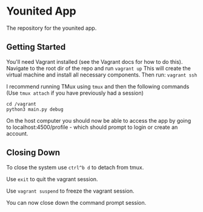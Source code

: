 # Younited App
The repository for the younited app. 

## Getting Started
You'll need Vagrant installed (see the Vagrant docs for how to do this). Navigate to the root dir of the repo and run 
`vagrant up`
This will create the virtual machine and install all necessary components. Then run:
`vagrant ssh`

I recommend running TMux using `tmux` and then the following commands
(Use `tmux attach` if you have previously had a session)

```
cd /vagrant
python3 main.py debug
```
On the host computer you should now be able to access the app by going to localhost:4500/profile - which should prompt to login or create an account.


## Closing Down
To close the system use `ctrl^b d` to detach from tmux.

Use `exit` to quit the vagrant session.

Use `vagrant suspend` to freeze the vagrant session.

You can now close down the command prompt session.